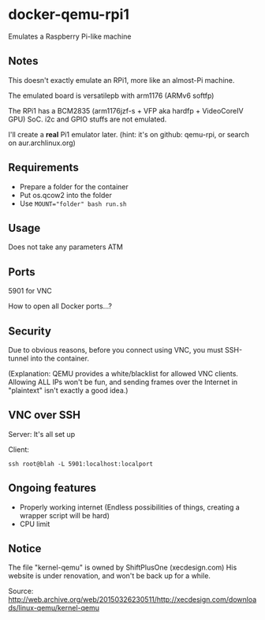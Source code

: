# docker-qemu-rpi1
Emulates a Raspberry Pi-like machine

## Notes
This doesn't exactly emulate an RPi1, more like an almost-Pi machine.

The emulated board is versatilepb with arm1176 (ARMv6 softfp)

The RPi1 has a BCM2835 (arm1176jzf-s + VFP aka hardfp + VideoCoreIV GPU) SoC. i2c and GPIO stuffs are not emulated.

I'll create a **real** Pi1 emulator later. (hint: it's on github: qemu-rpi, or search on aur.archlinux.org)

## Requirements
- Prepare a folder for the container
- Put os.qcow2 into the folder
- Use ```MOUNT="folder" bash run.sh```

## Usage
Does not take any parameters ATM

## Ports
5901 for VNC

How to open all Docker ports...?

## Security
Due to obvious reasons, before you connect using VNC, you must SSH-tunnel into the container.

(Explanation: QEMU provides a white/blacklist for allowed VNC clients.
Allowing ALL IPs won't be fun, and sending frames over the Internet in "plaintext" isn't exactly a good idea.)

## VNC over SSH
Server: It's all set up

Client:

```
ssh root@blah -L 5901:localhost:localport
```

## Ongoing features
- Properly working internet (Endless possibilities of things, creating a wrapper script will be hard)
- CPU limit

## Notice
The file "kernel-qemu" is owned by ShiftPlusOne (xecdesign.com)
His website is under renovation, and won't be back up for a while.

Source: http://web.archive.org/web/20150326230511/http://xecdesign.com/downloads/linux-qemu/kernel-qemu
